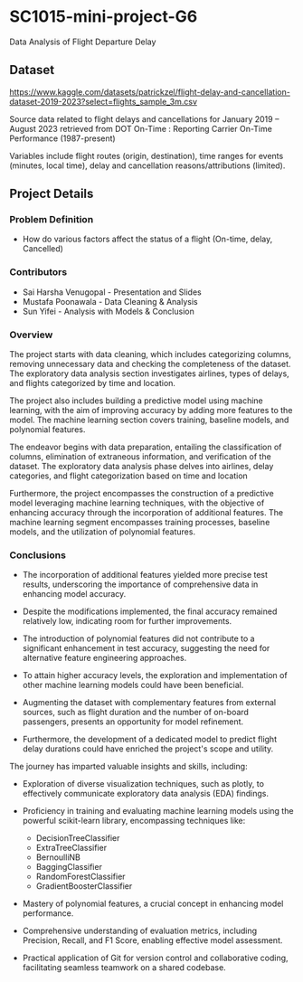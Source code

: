 # SC1015-mini-project-G6
Data Analysis of Flight Departure Delay

## Dataset
https://www.kaggle.com/datasets/patrickzel/flight-delay-and-cancellation-dataset-2019-2023?select=flights_sample_3m.csv


Source data related to flight delays and cancellations for January 2019 – August 2023 retrieved from DOT On-Time : Reporting Carrier On-Time Performance (1987-present)

Variables include flight routes (origin, destination), time ranges for events (minutes, local time), delay and cancellation reasons/attributions (limited).


## Project Details

### Problem Definition
- How do various factors affect the status of a flight (On-time, delay, Cancelled)

### Contributors
 - Sai Harsha Venugopal - Presentation and Slides
 - Mustafa Poonawala - Data Cleaning & Analysis
 - Sun Yifei - Analysis with Models & Conclusion

### Overview
The project starts with data cleaning, which includes categorizing columns, removing unnecessary data and checking the completeness of the dataset. The exploratory data analysis section investigates airlines, types of delays, and flights categorized by time and location.

The project also includes building a predictive model using machine learning, with the aim of improving accuracy by adding more features to the model. The machine learning section covers training, baseline models, and polynomial features.

The endeavor begins with data preparation, entailing the classification of columns, elimination of extraneous information, and verification of the dataset. The exploratory data analysis phase delves into airlines, delay categories, and flight categorization based on time and location

Furthermore, the project encompasses the construction of a predictive model leveraging machine learning techniques, with the objective of enhancing accuracy through the incorporation of additional features. The machine learning segment encompasses training processes, baseline models, and the utilization of polynomial features.



### Conclusions
- The incorporation of additional features yielded more precise test results, underscoring the importance of comprehensive data in enhancing model accuracy.

- Despite the modifications implemented, the final accuracy remained relatively low, indicating room for further improvements.

- The introduction of polynomial features did not contribute to a significant enhancement in test accuracy, suggesting the need for alternative feature engineering approaches.

- To attain higher accuracy levels, the exploration and implementation of other machine learning models could have been beneficial.

- Augmenting the dataset with complementary features from external sources, such as flight duration and the number of on-board passengers, presents an opportunity for model refinement.

- Furthermore, the development of a dedicated model to predict flight delay durations could have enriched the project's scope and utility.


The journey has imparted valuable insights and skills, including:

- Exploration of diverse visualization techniques, such as plotly, to effectively communicate exploratory data analysis (EDA) findings.

- Proficiency in training and evaluating machine learning models using the powerful scikit-learn library, encompassing techniques like:
    - DecisionTreeClassifier
    - ExtraTreeClassifier
    - BernoulliNB
    - BaggingClassifier
    - RandomForestClassifier
    - GradientBoosterClassifier

- Mastery of polynomial features, a crucial concept in enhancing model performance.

- Comprehensive understanding of evaluation metrics, including Precision, Recall, and F1 Score, enabling effective model assessment.

- Practical application of Git for version control and collaborative coding, facilitating seamless teamwork on a shared codebase.
